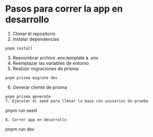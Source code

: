 # Pasos para correr la app en desarrollo 

1. Clonar el repositorio 
2. Instalar dependencias 
```
pnpm install 
```
3. Reenombrar archivo .env.template a .env
4. Reemplazar las variables de entorno 
5. Realizar migraciones de prisma
```
pnpm prisma migrate dev
```
6. Generar cliente de prisma 
```
pnpm prisma generate
7. Ejecutar el seed para llenar la base con ususarios de prueba
```
pnpm run seed
```
8. Correr app en desarrollo
```
pnpm run dev
```